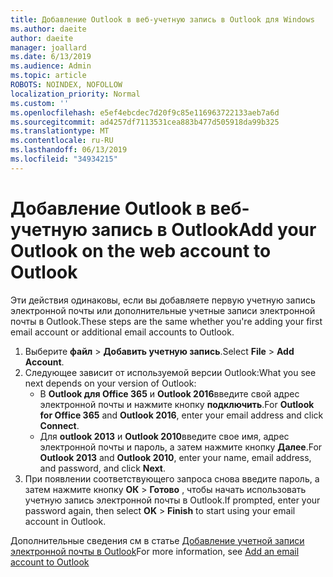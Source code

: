 ```yaml
---
title: Добавление Outlook в веб-учетную запись в Outlook для Windows
ms.author: daeite
author: daeite
manager: joallard
ms.date: 6/13/2019
ms.audience: Admin
ms.topic: article
ROBOTS: NOINDEX, NOFOLLOW
localization_priority: Normal
ms.custom: ''
ms.openlocfilehash: e5ef4ebcdec7d20f9c85e116963722133aeb7a6d
ms.sourcegitcommit: ad4257df7113531cea883b477d505918da99b325
ms.translationtype: MT
ms.contentlocale: ru-RU
ms.lasthandoff: 06/13/2019
ms.locfileid: "34934215"
---
```

# <a name="add-your-outlook-on-the-web-account-to-outlook"></a><span data-ttu-id="0e81a-102">Добавление Outlook в веб-учетную запись в Outlook</span><span class="sxs-lookup"><span data-stu-id="0e81a-102">Add your Outlook on the web account to Outlook</span></span>

<span data-ttu-id="0e81a-103">Эти действия одинаковы, если вы добавляете первую учетную запись электронной почты или дополнительные учетные записи электронной почты в Outlook.</span><span class="sxs-lookup"><span data-stu-id="0e81a-103">These steps are the same whether you're adding your first email account or additional email accounts to Outlook.</span></span>

1. <span data-ttu-id="0e81a-104">Выберите **файл** > **Добавить учетную запись**.</span><span class="sxs-lookup"><span data-stu-id="0e81a-104">Select **File** > **Add Account**.</span></span>
1. <span data-ttu-id="0e81a-105">Следующее зависит от используемой версии Outlook:</span><span class="sxs-lookup"><span data-stu-id="0e81a-105">What you see next depends on your version of Outlook:</span></span>
    - <span data-ttu-id="0e81a-106">В **Outlook для Office 365** и **Outlook 2016**введите свой адрес электронной почты и нажмите кнопку **подключить**.</span><span class="sxs-lookup"><span data-stu-id="0e81a-106">For **Outlook for Office 365** and **Outlook 2016**, enter your email address and click **Connect**.</span></span>
    - <span data-ttu-id="0e81a-107">Для **outlook 2013** и **Outlook 2010**введите свое имя, адрес электронной почты и пароль, а затем нажмите кнопку **Далее**.</span><span class="sxs-lookup"><span data-stu-id="0e81a-107">For **Outlook 2013** and **Outlook 2010**, enter your name, email address, and password, and click **Next**.</span></span>
1. <span data-ttu-id="0e81a-108">При появлении соответствующего запроса снова введите пароль, а затем нажмите кнопку **ОК** > **Готово** , чтобы начать использовать учетную запись электронной почты в Outlook.</span><span class="sxs-lookup"><span data-stu-id="0e81a-108">If prompted, enter your password again, then select **OK** > **Finish** to start using your email account in Outlook.</span></span>

<span data-ttu-id="0e81a-109">Дополнительные сведения см в статье [Добавление учетной записи электронной почты в Outlook](https://support.office.com/article/6e27792a-9267-4aa4-8bb6-c84ef146101b)</span><span class="sxs-lookup"><span data-stu-id="0e81a-109">For more information, see [Add an email account to Outlook](https://support.office.com/article/6e27792a-9267-4aa4-8bb6-c84ef146101b)</span></span>